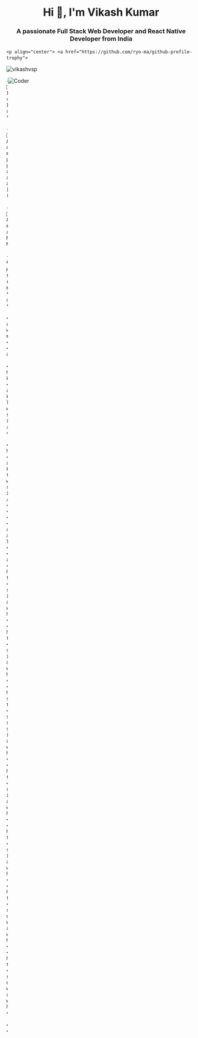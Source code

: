 <body>
    <h1 align="center">Hi 👋, I'm Vikash Kumar</h1>
    <h3 align="center">A passionate Full Stack Web Developer and React Native Developer from India</h3>
    
    
    <p align="center"> <a href="https://github.com/ryo-ma/github-profile-trophy">
  <img src="https://github-profile-trophy.vercel.app/?username=vikash-nineleaps&theme=darkhub" alt="vikashvsp" /></a> </p>
    <img align="right" alt="Coder" width="500" src="https://camo.githubusercontent.com/9afefcbff89a66b497e623146404d0e0d51fd46d9cd4039f8580a339a2ad9cbc/68747470733a2f2f6d69726f2e6d656469756d2e636f6d2f6d61782f323830302f312a4255376630324c655165454c7a747178613865436d772e676966">
  
    
    - 🌱 I’m currently Intern at **Nineleaps**
    
    - 👨‍💻 All of my personal projects are available at [https://github.com/vikashvsp](https://github.com/vikashvsp)
    
    - 💬 Ask me about React Native,React,Javascript,Python,Flask,Git,Github
    
    - 📫 How to reach me *vkvikashkumar987@gmail.com* or *vikash.kumar@nineleaps.com*
    
    <h3 align="left">Connect with me:</h3>
    <p align="left">
        <a href="https://www.linkedin.com/in/vikash-kumar85/"><img align="left"vikash-kumar-linkedin" width="40px" src="https://cdn.jsdelivr.net/npm/simple-icons@v3/icons/linkedin.svg" /></a>
        <a href="https://twitter.com/_brownboy_85"><img align="left"vikash-kumar-twitter" width="40px" src="https://cdn.jsdelivr.net/npm/simple-icons@v3/icons/twitter.svg" /></a>
    </p>
    <br>
    <h3 align="left">Languages and Tools:</h3>
    <p align="left">
    <a href="https://reactjs.org/" target="_blank"> <img src="https://www.vectorlogo.zone/logos/reactjs/reactjs-icon.svg" alt="react" width="40" height="40"/> </a> 
    <a href="https://www.w3schools.com/js/" target="_blank"> <img src="https://www.vectorlogo.zone/logos/javascript/javascript-icon.svg" alt="javascript" width="40" height="40"/> </a> 
    <a href="https://git-scm.com/" target="_blank"> <img src="https://www.vectorlogo.zone/logos/git-scm/git-scm-icon.svg" alt="git" width="40" height="40"/> </a> 
    <a href="https://www.python.org/" target="_blank"> <img src="https://www.vectorlogo.zone/logos/python/python-icon.svg" alt="python" width="40" height="40"/> </a> 
    <a href="https://flask.palletsprojects.com/en/2.1.x/" target="_blank"> <img src="https://www.vectorlogo.zone/logos/pocoo_flask/pocoo_flask-icon.svg" alt="flask" width="40" height="40"/> </a> 
    <a href="https://www.w3.org/html/" target="_blank"> <img src="https://raw.githubusercontent.com/devicons/devicon/master/icons/html5/html5-original-wordmark.svg" alt="html5" width="40" height="40"/> </a> 
    <a href="https://www.w3schools.com/css/" target="_blank"> <img src="https://raw.githubusercontent.com/devicons/devicon/master/icons/css3/css3-original-wordmark.svg" alt="css3" width="40" height="40"/> </a>
       
    <br>
    </body>
